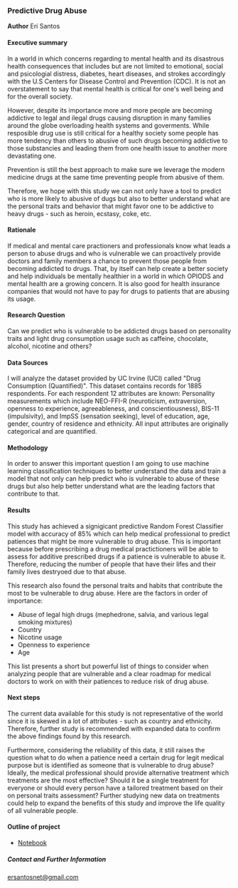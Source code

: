 ### Predictive Drug Abuse

**Author**
Eri Santos

#### Executive summary
In a world in which concerns regarding to mental health and its disastrous health consequences that includes but are not limited to emotional, social and psicologial distress, diabetes, heart diseases, and strokes accordingly with the U.S Centers for Disease Control and Prevention (CDC).
It is not an overstatement to say that mental health is critical for one's well being and for the overall society. 

However, despite its importance more and more people are becoming addictive to legal and ilegal drugs causing disruption in many families around the globe overloading health systems and goverments. While resposible drug use is still critical for a healthy society some people has more tendency than others to abusive of such drugs becoming addictive to those substancies and leading them from one health issue to another more devastating one.

Prevention is still the best approach to make sure we leverage the modern medicine drugs at the same time preventing people from abusive of them.

Therefore, we hope with this study we can not only have a tool to predict who is more likely to abusive of dugs but also to better understand what are the personal traits and behavior that might favor one to be addictive to heavy drugs - such as heroin, ecstasy, coke, etc.

#### Rationale
If medical and mental care practioners and professionals know what leads a person to abuse drugs and who is vulnerable we can proactively provide doctors and family members a chance to prevent those people from becoming addicted to drugs. That, by itself can help create a better society and help individuals be mentally healthier in a world in which OPIODS and mental health are a growing concern. It is also good for health insurance companies that would not have to pay for drugs to patients that are abusing its usage.

#### Research Question
Can we predict who is vulnerable to be addicted drugs based on personality traits and light drug consumption usage such as caffeine, chocolate, alcohol, nicotine and others?

#### Data Sources
I will analyze the dataset provided by UC Irvine (UCI) called "Drug Consumption (Quantified)". This dataset contains records for 1885 respondents. For each respondent 12 attributes are known: Personality measurements which include NEO-FFI-R (neuroticism, extraversion, openness to experience, agreeableness, and conscientiousness), BIS-11 (impulsivity), and ImpSS (sensation seeking), level of education, age, gender, country of residence and ethnicity. All input attributes are originally categorical and are quantified.

#### Methodology
In order to answer this important question I am going to use machine learning classification techniques to better understand the data and train a model that not only can help predict who is vulnerable to abuse of these drugs but also help better understand what are the leading factors that contribute to that.


#### Results
This study has achieved a signigicant predictive Random Forest Classifier model with accuracy of 85% which can help medical professional to predict patiences that might be more vulnerable to drug abuse. This is important because before prescribing a drug medical practictioners will be able to assess for additive prescribed drugs if a patience is vulnerable to abuse it. Therefore, reducing the number of people that have their lifes and their family lives destryoed due to that abuse.

This research also found the personal traits and habits that contribute the most to be vulnerable to drug abuse. Here are the factors in order of importance:

 - Abuse of legal high drugs (mephedrone, salvia, and various legal smoking mixtures)
 - Country
 - Nicotine usage
 - Openness to experience
 - Age

This list presents a short but powerful list of things to consider when analyzing people that are vulnerable and a clear roadmap for medical doctors to work on with their patiences to reduce risk of drug abuse.

#### Next steps
The current data available for this study is not representative of the world since it is skewed in a lot of attributes - such as country and ethnicity. 
Therefore, further study is recommended with expanded data to confirm the above findings found by this research.

Furthermore, considering the reliability of this data, it still raises the question what to do when a patience need a certain drug for legit medical purpose but is identified as someone that is vulnerable to drug abuse? Ideally, the medical professional should provide alternative treatment which treatments are the most effective? Should it be a single treatment for everyone or should every person have a tailored treatment based on their on personal traits assessment?
Further studying new data on treatments could help to expand the benefits of this study and improve the life quality of all vulnerable people.

#### Outline of project

- [Notebook](https://github.com/ersantosnet/capstone-uc-berkeley/blob/main/Predictive%20Drug%20Abuse.ipynb)



##### Contact and Further Information

ersantosnet@gmail.com
